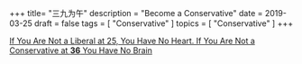 +++
title= "三九为午"
description = "Become a Conservative"
date = 2019-03-25
draft = false
tags = [
    "Conservative"
]
topics = [
    "Conservative"
]
+++

[If You Are Not a Liberal at 25, You Have No Heart. If You Are Not a Conservative at **36** You Have No Brain](https://quoteinvestigator.com/2014/02/24/heart-head/)